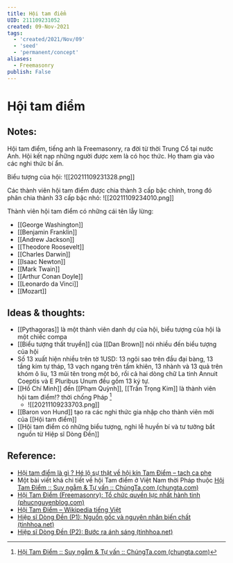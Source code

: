 ```yaml
---
title: Hội tam điểm
UID: 211109231052
created: 09-Nov-2021
tags:
  - 'created/2021/Nov/09'
  - 'seed'
  - 'permanent/concept'
aliases:
  - Freemasonry
publish: False
---
```

# Hội tam điểm

## Notes:
Hội tam điểm, tiếng anh là Freemasonry, ra đời từ thời Trung Cổ tại nước Anh. Hội kết nạp những người được xem là có học thức. Họ tham gia vào các nghi thức bí ẩn.

Biểu tượng của hội:
![[20211109231328.png]]

Các thành viên hội tam điểm được chia thành 3 cấp bậc chính, trong đó phân chia thành 33 cấp bậc nhỏ:
![[20211109234010.png]]

Thành viên hội tam điểm có những cái tên lẫy lừng:

- [[George Washington]]
- [[Benjamin Franklin]]
- [[Andrew Jackson]]
- [[Theodore Roosevelt]]
- [[Charles Darwin]]
- [[Isaac Newton]]
- [[Mark Twain]]
- [[Arthur Conan Doyle]]
- [[Leonardo da Vinci]]
- [[Mozart]]

## Ideas & thoughts:
- [[Pythagoras]] là một thành viên danh dự của hội, biểu tượng của hội là một chiếc compa
- [[Biểu tượng thất truyền]] của [[Dan Brown]] nói nhiều đến biểu tượng của hội
- Số 13 xuất hiện nhiều trên tờ 1USD: 13 ngôi sao trên đầu đại bàng, 13 tầng kim tự tháp, 13 vạch ngang trên tấm khiên, 13 nhành và 13 quả trên khóm ô liu, 13 mũi tên trong một bó, rồi cả hai dòng chữ La tinh Annuit Coeptis và E Pluribus Unum đều gồm 13 ký tự.
- [[Hồ Chí Minh]] đến [[Phạm Quỳnh]], [[Trần Trọng Kim]] là thành viên hội tam điểm!? thời chống Pháp [^1]
	- ![[20211109233703.png]]
- [[Baron von Hund]] tạo ra các nghi thức gia nhập cho thành viên mới của [[Hội tam điểm]]
- [[Hội tam điểm có những biểu tượng, nghi lễ huyền bí và tư tưởng bắt nguồn từ Hiệp sĩ Dòng Đền]]


## Reference:
- [Hội tam điểm là gì ? Hé lộ sự thật về hội kín Tam Điểm – tach ca phe](https://tachcaphe.com/hoi-tam-diem-la-gi-he-lo-su-that-ve-hoi-kin-tam-diem/)
- Một bài viết khá chi tiết về hội Tam điểm ở Việt Nam thời Pháp thuộc [Hội Tam Điểm :: Suy ngẫm & Tự vấn :: ChúngTa.com (chungta.com)](https://www.chungta.com/nd/tu-lieu-tra-cuu/hoi-tam-diem.html)
- [Hội Tam Điểm (Freemasonry): Tổ chức quyền lực nhất hành tinh (phucnguyenblog.com)](https://phucnguyenblog.com/hoi-tam-diem/)
- [Hội Tam Điểm – Wikipedia tiếng Việt](https://vi.wikipedia.org/wiki/H%E1%BB%99i_Tam_%C4%90i%E1%BB%83m#:~:text=Thu%E1%BA%ADt%20ng%E1%BB%AF%20H%E1%BB%99i%20Tam%20%C4%90i%E1%BB%83m%20%28ti%E1%BA%BFng%20Anh%3A%20Freemasonry%3B,nh%E1%BB%AFng%20%E1%BA%A9n%20d%E1%BB%A5%20v%E1%BB%81%20ng%C6%B0%E1%BB%9Di%20th%E1%BB%A3%20x%C3%A2y%20%C4%91%C3%A1.)
- [Hiệp sĩ Dòng Đền (P1): Nguồn gốc và nguyên nhân biến chất (tinhhoa.net)](https://tinhhoa.net/hiep-si-dong-den-va-hoi-tam-diem.html)
- [Hiệp sĩ Dòng Đền (P2): Bước ra ánh sáng (tinhhoa.net)](https://tinhhoa.net/hiep-si-dong-den-p2-buoc-ra-anh-sang.html)

[^1]: [Hội Tam Điểm :: Suy ngẫm & Tự vấn :: ChúngTa.com (chungta.com)](https://www.chungta.com/nd/tu-lieu-tra-cuu/hoi-tam-diem.html)